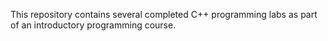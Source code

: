 This repository contains several completed C++ programming labs as part of an introductory programming course.
